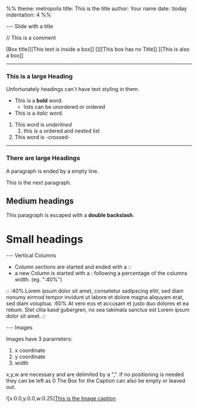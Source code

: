 %%
theme: metropolis
title: This is the title
author: Your name
date: \today
indentation: 4
%%

--- Slide with a title

// This is a comment

[Box title][[This text is inside a box]]
[][[This box has no Title]]
[[This is also a box]]


--- 

### This is a large Heading
Unfortunately headings can´t have text styling in them.

* This is a **bold** word. 
    * lists can be unordered or ordered
* This is a *italic* word.

1. This word is _underlined_
    1. this is a ordered and nested list
2. This word is -crossed-

---

### There are large Headings
A paragraph is ended by a empty line.

This is the next paragraph.
## Medium headings
This paragraph is 
escaped with a **double backslash**.
# Small headings

--- Vertical Columns

* Column sections are started and ended with a ::
* a new Column is started with a : following a percentage of the columns width. (eg. ":40%")

::
:40%
Lorem ipsum dolor sit amet, consetetur sadipscing elitr, sed diam nonumy eirmod tempor invidunt ut labore et dolore magna aliquyam erat, sed diam voluptua.
:60%
At vero eos et accusam et justo duo dolores et ea rebum. Stet clita kasd gubergren, no sea takimata sanctus est Lorem ipsum dolor sit amet. 
::

--- Images

Images have 3 parameters:
1. x coordinate
2. y coordinate
3. width

x,y,w are necessary and are delimited by a ",". If no positioning is needed they can be left as 0
The Box for the Caption can also be empty or leaved out.

![x:0.0,y:0.0,w:0.25][This is the Image caption](./test.jpg)